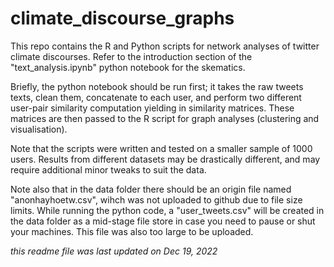 # climate_discourse_graphs

This repo contains the R and Python scripts for network analyses of twitter climate discourses. Refer to the introduction section of the "text_analysis.ipynb" python notebook for the skematics. 

Briefly, the python notebook should be run first; it takes the raw tweets texts, clean them, concatenate to each user, and perform two different user-pair similarity computation yielding in similarity matrices. These matrices are then passed to the R script for graph analyses (clustering and visualisation).

Note that the scripts were written and tested on a smaller sample of 1000 users. Results from different datasets may be drastically different, and may require additional minor tweaks to suit the data. 

Note also that in the data folder there should be an origin file named "anonhayhoetw.csv", wihch was not uploaded to github due to file size limits. While running the python code, a "user_tweets.csv" will be created in the data folder as a mid-stage file store in case you need to pause or shut your machines. This file was also too large to be uploaded.

*this readme file was last updated on Dec 19, 2022*
